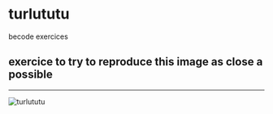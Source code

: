 # turlututu

becode exercices

## exercice to try to reproduce this image as close a possible

---

![turlututu](https://github.com/becodeorg/Swartz-9/blob/main/1.The-Field/8.Html-CSS/progressive-enhancement/turlututu.png?raw=true)
